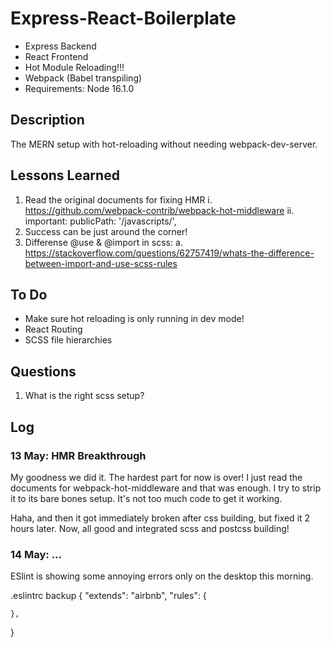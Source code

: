# Express-React-Boilerplate #
* Express Backend
* React Frontend
* Hot Module Reloading!!!
* Webpack (Babel transpiling)
* Requirements: Node 16.1.0

## Description ##
The MERN setup with hot-reloading without needing webpack-dev-server.

## Lessons Learned ##
1. Read the original documents for fixing HMR
  i. https://github.com/webpack-contrib/webpack-hot-middleware
  ii. important: publicPath: '/javascripts/',
2. Success can be just around the corner!
3. Differense @use & @import in scss:
    a. https://stackoverflow.com/questions/62757419/whats-the-difference-between-import-and-use-scss-rules

## To Do ##
* Make sure hot reloading is only running in dev mode!
* React Routing
* SCSS file hierarchies

## Questions ##
1. What is the right scss setup?

## Log ##

### 13 May: HMR Breakthrough ###
My goodness we did it. The hardest part for now is over!
I just read the documents for webpack-hot-middleware and that was enough.
I try to strip it to its bare bones setup. It's not too much code to get it working.

Haha, and then it got immediately broken after css building, but fixed it 2 hours later.
Now, all good and integrated scss and postcss building!

### 14 May: ... ###
ESlint is showing some annoying errors only on the desktop this morning.



.eslintrc backup
{
  "extends": "airbnb",
  "rules": {
        
    },
}